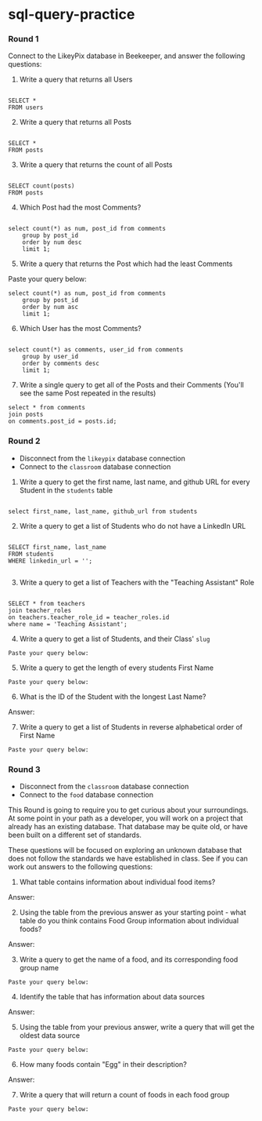 # sql-query-practice


### Round 1

Connect to the LikeyPix database in Beekeeper, and answer the following questions:

1. Write a query that returns all Users

```

SELECT * 
FROM users
```
2. Write a query that returns all Posts

```

SELECT * 
FROM posts
```
3. Write a query that returns the count of all Posts

```

SELECT count(posts) 
FROM posts
```
4. Which Post had the most Comments?
``` 

select count(*) as num, post_id from comments
    group by post_id 
    order by num desc
    limit 1;
```
5. Write a query that returns the Post which had the least Comments


Paste your query below:

```
select count(*) as num, post_id from comments
    group by post_id 
    order by num asc
    limit 1;
```
6. Which User has the most Comments?
```

select count(*) as comments, user_id from comments
    group by user_id 
    order by comments desc
    limit 1;
```
7. Write a single query to get all of the Posts and their Comments (You'll see the same Post repeated in the results)

```
select * from comments
join posts
on comments.post_id = posts.id;
```

### Round 2

- Disconnect from the `likeypix` database connection
- Connect to the `classroom` database connection

1. Write a query to get the first name, last name, and github URL for every Student in the `students` table

```

select first_name, last_name, github_url from students
```

2. Write a query to get a list of Students who do not have a LinkedIn URL

```

SELECT first_name, last_name
FROM students
WHERE linkedin_url = '';


```

3. Write a query to get a list of Teachers with the "Teaching Assistant" Role

```

SELECT * from teachers
join teacher_roles
on teachers.teacher_role_id = teacher_roles.id
where name = 'Teaching Assistant';
```

4. Write a query to get a list of Students, and their Class' `slug`

```
Paste your query below:

```

5. Write a query to get the length of every students First Name

```
Paste your query below:

```

6. What is the ID of the Student with the longest Last Name?

Answer:

7. Write a query to get a list of Students in reverse alphabetical order of First Name

```
Paste your query below:

```

### Round 3

- Disconnect from the `classroom` database connection
- Connect to the `food` database connection

This Round is going to require you to get curious about your surroundings. At some point in your path as a developer, you will work on a project that already has an existing database. That database may be quite old, or have been built on a different set of standards.

These questions will be focused on exploring an unknown database that does not follow the standards we have established in class. See if you can work out answers to the following questions:


1. What table contains information about individual food items? 

Answer:

2. Using the table from the previous answer as your starting point - what table do you think contains Food Group information about individual foods?

Answer:

3. Write a query to get the name of a food, and its corresponding food group name 

```
Paste your query below:

```

4. Identify the table that has information about data sources

Answer:

5. Using the table from your previous answer, write a query that will get the oldest data source

```
Paste your query below:

```

6. How many foods contain "Egg" in their description?

Answer: 

7. Write a query that will return a count of foods in each food group

```
Paste your query below:

```
